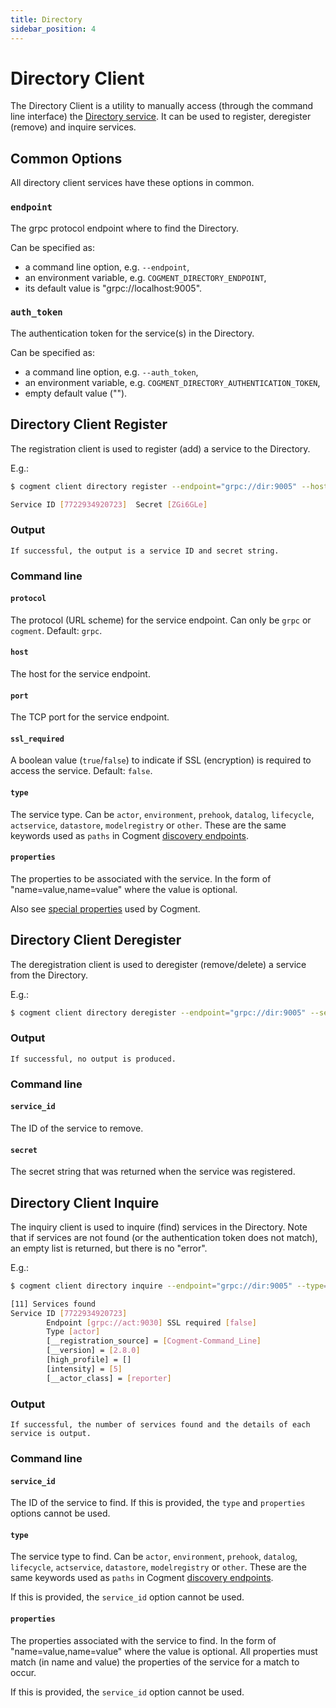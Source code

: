 ```yaml
---
title: Directory
sidebar_position: 4
---
```


# Directory Client

The Directory Client is a utility to manually access (through the command line interface) the [Directory service](./directory.md#directory). It can be used to register, deregister (remove) and inquire services.

## Common Options

All directory client services have these options in common.

### `endpoint`

The grpc protocol endpoint where to find the Directory.

Can be specified as:

-   a command line option, e.g. `--endpoint`,
-   an environment variable, e.g. `COGMENT_DIRECTORY_ENDPOINT`,
-   its default value is "grpc://localhost:9005".

### `auth_token`

The authentication token for the service(s) in the Directory.

Can be specified as:

-   a command line option, e.g. `--auth_token`,
-   an environment variable, e.g. `COGMENT_DIRECTORY_AUTHENTICATION_TOKEN`,
-   empty default value ("").

## Directory Client Register

The registration client is used to register (add) a service to the Directory.

E.g.:

```bash
$ cogment client directory register --endpoint="grpc://dir:9005" --host="act" --port=9030 --type="actor" --properties="__actor_class=reporter,intensity=5,high_profile"

Service ID [7722934920723]  Secret [ZGi6GLe]
```
### Output

    If successful, the output is a service ID and secret string.

### Command line

#### `protocol`

The protocol (URL scheme) for the service endpoint. Can only be `grpc` or `cogment`. Default: `grpc`.

#### `host`

The host for the service endpoint.

#### `port`

The TCP port for the service endpoint.

#### `ssl_required`

A boolean value (`true`/`false`) to indicate if SSL (encryption) is required to access the service. Default: `false`.

#### `type`

The service type. Can be `actor`, `environment`, `prehook`, `datalog`, `lifecycle`, `actservice`, `datastore`, `modelregistry` or `other`.
These are the same keywords used as `paths` in Cogment [discovery endpoints](../parameters.md#discovery-path).

#### `properties`

The properties to be associated with the service. In the form of "name=value,name=value" where the value is optional.

Also see [special properties](../parameters.md#discover-host) used by Cogment.

## Directory Client Deregister

The deregistration client is used to deregister (remove/delete) a service from the Directory.

E.g.:

```bash
$ cogment client directory deregister --endpoint="grpc://dir:9005" --service_id=7722934920723 --secret="ZGi6GLe"
```
### Output

    If successful, no output is produced.

### Command line

#### `service_id`

The ID of the service to remove.

#### `secret`

The secret string that was returned when the service was registered.

## Directory Client Inquire

The inquiry client is used to inquire (find) services in the Directory. Note that if services are not found (or the authentication token does not match), an empty list is returned, but there is no "error".

E.g.:

```bash
$ cogment client directory inquire --endpoint="grpc://dir:9005" --type="actor" --properties="intensity=5,high_profile"

[11] Services found
Service ID [7722934920723]
        Endpoint [grpc://act:9030] SSL required [false]
        Type [actor]
        [__registration_source] = [Cogment-Command_Line]
        [__version] = [2.8.0]
        [high_profile] = []
        [intensity] = [5]
        [__actor_class] = [reporter]
```

### Output

    If successful, the number of services found and the details of each service is output.

### Command line

#### `service_id`

The ID of the service to find. If this is provided, the `type` and `properties` options cannot be used.

#### `type`

The service type to find. Can be `actor`, `environment`, `prehook`, `datalog`, `lifecycle`, `actservice`, `datastore`, `modelregistry` or `other`.
These are the same keywords used as `paths` in Cogment [discovery endpoints](../parameters.md#discovery-path).

If this is provided, the `service_id` option cannot be used.

#### `properties`

The properties associated with the service to find. In the form of "name=value,name=value" where the value is optional. All properties must match (in name and value) the properties of the service for a match to occur.

If this is provided, the `service_id` option cannot be used.
